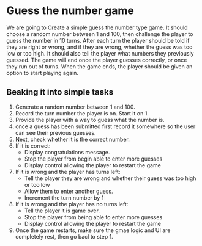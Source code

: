 # Guess the number game 
We are going to Create a simple guess the number type game. It should choose a random number between 1 and 100, then challenge the player to guess the number in 10 turns. After each turn the player should be told if they are right or wrong, and if they are wrong, whether the guess was too low or too high. It should also tell the player what numbers they previously guessed. The game will end once the player guesses correctly, or once they run out of turns. When the game ends, the player should be given an option to start playing again.

## Beaking it into simple tasks
1. Generate a random number between 1 and 100.
2. Record the turn number the player is on. Start it on 1.
3. Provide the player with a way to guess what the number is.
4. once a guess has been submitted first record it somewhere so the user can see their previous guesses.
5. Next, check whether it is the correct number.
6. If it is correct:
    - Display congratulations message.
    - Stop the player from begin able to enter more guesses 
    - Display control allowing the player to restart the game
7. If it is wrong and the player has turns left:
    - Tell the player they are wrong and whether their guess was too high or too low
    - Allow them to enter another guess.
    - Increment the turn number by 1
8. If it is wrong and the player has no turns left:
    - Tell the player it is game over.
    - Stop the player from being able to enter more guesses
    - Display control allowing the player to restart the game
9. Once the game restarts,  make sure the gmae logic and UI are completely rest, then go bacl to step 1.
